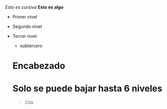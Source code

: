 *Esto es cursiva*
**Esto es algo**

* Primer nivel
* Segundo nivel
* Tercer nivel
  * subtercero
  
  # Encabezado
  # Solo se puede bajar hasta 6 niveles
  > Cita

